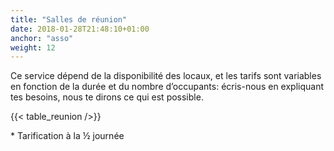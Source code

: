 ```yaml
---
title: "Salles de réunion"
date: 2018-01-28T21:48:10+01:00
anchor: "asso"
weight: 12
---
```


Ce service dépend de la disponibilité des locaux, et les tarifs sont variables en fonction de la durée et du nombre d’occupants: écris-nous en expliquant tes besoins, nous te dirons ce qui est possible.

{{< table_reunion />}}

\* Tarification à la ½ journée